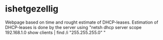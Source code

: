 # ishetgezellig

Webpage based on time and rought estimate of DHCP-leases.
Estimation of DHCP-leases is done by the server using "netsh dhcp server scope 192.168.1.0 show clients | find /i "255.255.255.0" "
